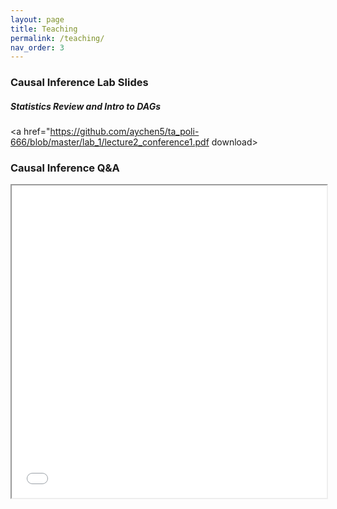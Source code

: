 ```yaml
---
layout: page
title: Teaching
permalink: /teaching/
nav_order: 3
---
```


### Causal Inference Lab Slides

##### Statistics Review and Intro to DAGs
<a href="https://github.com/aychen5/ta_poli-666/blob/master/lab_1/lecture2_conference1.pdf download>

### Causal Inference Q&A

 <iframe src="/documents/notes_for_students.pdf" width="100%" height="500px">
    </iframe>
